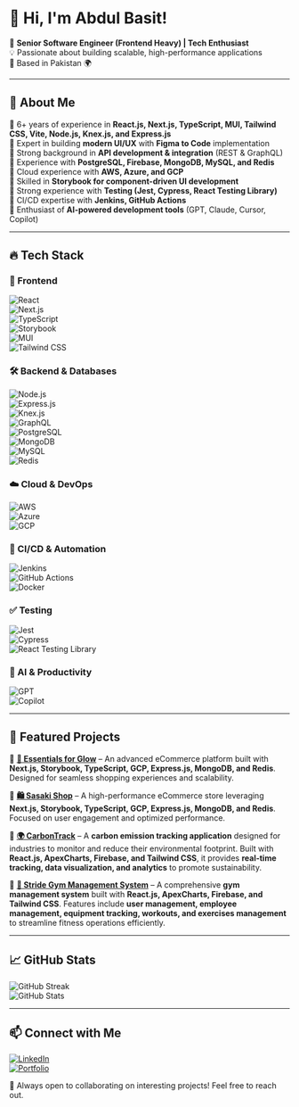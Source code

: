 # 👋 Hi, I'm Abdul Basit!  

🚀 **Senior Software Engineer (Frontend Heavy) | Tech Enthusiast**  
💡 Passionate about building scalable, high-performance applications  
📍 Based in Pakistan 🌍  

---

## 🚀 About Me  
🔹 6+ years of experience in **React.js, Next.js, TypeScript, MUI, Tailwind CSS, Vite, Node.js, Knex.js, and Express.js**  
🔹 Expert in building **modern UI/UX** with **Figma to Code** implementation  
🔹 Strong background in **API development & integration** (REST & GraphQL)  
🔹 Experience with **PostgreSQL, Firebase, MongoDB, MySQL, and Redis**  
🔹 Cloud experience with **AWS, Azure, and GCP**  
🔹 Skilled in **Storybook for component-driven UI development**  
🔹 Strong experience with **Testing (Jest, Cypress, React Testing Library)**  
🔹 CI/CD expertise with **Jenkins, GitHub Actions**  
🔹 Enthusiast of **AI-powered development tools** (GPT, Claude, Cursor, Copilot)  

---

## 🔥 Tech Stack  

### 🚀 Frontend  
![React](https://img.shields.io/badge/React-20232A?style=for-the-badge&logo=react&logoColor=61DAFB)  
![Next.js](https://img.shields.io/badge/Next.js-000000?style=for-the-badge&logo=nextdotjs&logoColor=white)  
![TypeScript](https://img.shields.io/badge/TypeScript-007ACC?style=for-the-badge&logo=typescript&logoColor=white)  
![Storybook](https://img.shields.io/badge/Storybook-FF4785?style=for-the-badge&logo=storybook&logoColor=white)  
![MUI](https://img.shields.io/badge/MUI-007FFF?style=for-the-badge&logo=mui&logoColor=white)  
![Tailwind CSS](https://img.shields.io/badge/Tailwind_CSS-38B2AC?style=for-the-badge&logo=tailwind-css&logoColor=white)  

### 🛠️ Backend & Databases  
![Node.js](https://img.shields.io/badge/Node.js-43853D?style=for-the-badge&logo=node.js&logoColor=white)  
![Express.js](https://img.shields.io/badge/Express.js-404D59?style=for-the-badge)  
![Knex.js](https://img.shields.io/badge/Knex.js-ff7f50?style=for-the-badge)  
![GraphQL](https://img.shields.io/badge/GraphQL-E10098?style=for-the-badge&logo=graphql&logoColor=white)  
![PostgreSQL](https://img.shields.io/badge/PostgreSQL-336791?style=for-the-badge&logo=postgresql&logoColor=white)  
![MongoDB](https://img.shields.io/badge/MongoDB-47A248?style=for-the-badge&logo=mongodb&logoColor=white)  
![MySQL](https://img.shields.io/badge/MySQL-4479A1?style=for-the-badge&logo=mysql&logoColor=white)  
![Redis](https://img.shields.io/badge/Redis-DC382D?style=for-the-badge&logo=redis&logoColor=white)  

### ☁️ Cloud & DevOps  
![AWS](https://img.shields.io/badge/AWS-232F3E?style=for-the-badge&logo=amazon-aws&logoColor=white)  
![Azure](https://img.shields.io/badge/Azure-0078D4?style=for-the-badge&logo=microsoft-azure&logoColor=white)  
![GCP](https://img.shields.io/badge/GCP-4285F4?style=for-the-badge&logo=google-cloud&logoColor=white)  

### 🔄 CI/CD & Automation  
![Jenkins](https://img.shields.io/badge/Jenkins-D24939?style=for-the-badge&logo=jenkins&logoColor=white)  
![GitHub Actions](https://img.shields.io/badge/GitHub_Actions-2088FF?style=for-the-badge&logo=github-actions&logoColor=white)  
![Docker](https://img.shields.io/badge/Docker-2496ED?style=for-the-badge&logo=docker&logoColor=white)  

### ✅ Testing  
![Jest](https://img.shields.io/badge/Jest-C21325?style=for-the-badge&logo=jest&logoColor=white)  
![Cypress](https://img.shields.io/badge/Cypress-17202C?style=for-the-badge&logo=cypress&logoColor=white)  
![React Testing Library](https://img.shields.io/badge/React_Testing_Library-FF4154?style=for-the-badge&logo=testing-library&logoColor=white)  

### 🤖 AI & Productivity  
![GPT](https://img.shields.io/badge/GPT-FF9900?style=for-the-badge&logo=openai&logoColor=white)  
![Copilot](https://img.shields.io/badge/GitHub_Copilot-1f425f?style=for-the-badge&logo=github&logoColor=white)  

---

## 📌 Featured Projects  

🔹 **[🚀 Essentials for Glow](https://essentialsforglow.pk/)** – An advanced eCommerce platform built with **Next.js, Storybook, TypeScript, GCP, Express.js, MongoDB, and Redis**. Designed for seamless shopping experiences and scalability.  

🔹 **[🛍️ Sasaki Shop](https://sasaki-shop.com/)** – A high-performance eCommerce store leveraging **Next.js, Storybook, TypeScript, GCP, Express.js, MongoDB, and Redis**. Focused on user engagement and optimized performance.  

🔹 **[🌍 CarbonTrack](https://carbontrack.pk/)** – A **carbon emission tracking application** designed for industries to monitor and reduce their environmental footprint. Built with **React.js, ApexCharts, Firebase, and Tailwind CSS**, it provides **real-time tracking, data visualization, and analytics** to promote sustainability.  

🔹 **[💼 Stride Gym Management System](https://stridegym.com/)** – A comprehensive **gym management system** built with **React.js, ApexCharts, Firebase, and Tailwind CSS**. Features include **user management, employee management, equipment tracking, workouts, and exercises management** to streamline fitness operations efficiently.  

---

## 📈 GitHub Stats  

![GitHub Streak](https://github-readme-streak-stats.herokuapp.com?user=Abdul-1Basit&theme=github-dark-blue&hide_border=true)  
![GitHub Stats](https://github-readme-stats.vercel.app/api?username=Abdul-1Basit&show_icons=true&theme=radical)  

---

## 📫 Connect with Me  

[![LinkedIn](https://img.shields.io/badge/LinkedIn-blue?style=for-the-badge&logo=linkedin&logoColor=white)](https://www.linkedin.com/in/abdul-basit-sse/)  
[![Portfolio](https://img.shields.io/badge/Portfolio-000000?style=for-the-badge&logo=vercel&logoColor=white)](https://ab-abdul-basit.netlify.app/)  

💬 Always open to collaborating on interesting projects! Feel free to reach out.  
